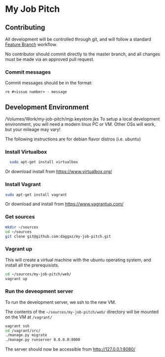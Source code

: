 # My Job Pitch

## Contributing

All development will be controlled through git, and will follow a standard [Feature Branch](https://www.atlassian.com/git/tutorials/comparing-workflows/gitflow-workflow) workflow.

No contributor should commit directly to the master branch, and all changes must be made via an approved pull request.

### Commit messages

Commit messages should be in the format:

`re #<issue number> - message`

## Development Environment
/Volumes/Work/my-job-pitch/mjp.keystore.jks
To setup a local development environment, you will need a modern linux PC or VM.  Other OSs will work, but your mileage may vary!

The following instructions are for debian flavor distros (i.e. ubuntu)

### Install Virtualbox

```bash
  sudo apt-get install virtualbox
```

Or download install from https://www.virtualbox.org/

### Install Vagrant

```bash
sudo apt-get install vagrant
```

Or download and install from https://www.vagrantup.com/

### Get sources

```bash
mkdir ~/sources
cd ~/sources
git clone git@github.com:daggaz/my-job-pitch.git
```

### Vagrant up

This will create a virtual machine with the ubuntu operating system, and install all the prerequisists.

```bash
cd ~/sources/my-job-pitch/web/
vagrant up
```

### Run the deveopment server

To run the development server, we ssh to the new VM.

The contents of the `~/sources/my-job-pitch/web/` directory will be mounted on the VM at `/vagrant/`

```bash
vagrant ssh
cd /vagrant/src/
./manage.py migrate
./manage.py runserver 0.0.0.0:8000
```

The server should now be accessible from http://127.0.0.1:8080/

